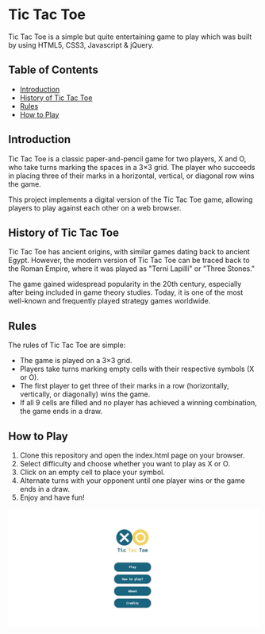 # Tic Tac Toe

Tic Tac Toe is a simple but quite entertaining game to play which was built by using HTML5, CSS3, Javascript & jQuery.

## Table of Contents
- [Introduction](#introduction)
- [History of Tic Tac Toe](#history-of-tic-tac-toe)
- [Rules](#rules)
- [How to Play](#how-to-play)

## Introduction

Tic Tac Toe is a classic paper-and-pencil game for two players, X and O, who take turns marking the spaces in a 3×3 grid. The player who succeeds in placing three of their marks in a horizontal, vertical, or diagonal row wins the game.

This project implements a digital version of the Tic Tac Toe game, allowing players to play against each other on a web browser.

## History of Tic Tac Toe

Tic Tac Toe has ancient origins, with similar games dating back to ancient Egypt. However, the modern version of Tic Tac Toe can be traced back to the Roman Empire, where it was played as "Terni Lapilli" or "Three Stones."

The game gained widespread popularity in the 20th century, especially after being included in game theory studies. Today, it is one of the most well-known and frequently played strategy games worldwide.

## Rules

The rules of Tic Tac Toe are simple:
- The game is played on a 3×3 grid.
- Players take turns marking empty cells with their respective symbols (X or O).
- The first player to get three of their marks in a row (horizontally, vertically, or diagonally) wins the game.
- If all 9 cells are filled and no player has achieved a winning combination, the game ends in a draw.

## How to Play

1. Clone this repository and open the index.html page on your browser.
2. Select difficulty and choose whether you want to play as X or O.
3. Click on an empty cell to place your symbol.
4. Alternate turns with your opponent until one player wins or the game ends in a draw.
5. Enjoy and have fun!

![alt text](https://github.com/mertbag96/tic-tac-toe/blob/main/app/assets/images/project.JPG)